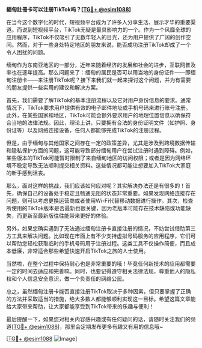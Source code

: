 **緬甸註冊卡可以注册TikTok吗？[[TG💪+ @esim1088](https://t.me/s/esim1088)]**

在当今这个数字化的时代，短视频平台成为了许多人分享生活、展示才华的重要渠道。而说到短视频平台，TikTok无疑是最具影响力的一个。作为一个风靡全球的应用程序，TikTok不仅吸引了无数年轻人的目光，还为用户提供了广阔的创作空间。然而，对于一些身处特定地区的朋友来说，能否成功注册TikTok却成了一个令人困扰的问题。

缅甸作为东南亚地区的一部分，近年来随着经济的发展和社会的进步，互联网普及率也在逐年提高。那么问题来了：缅甸的居民是否可以用当地的身份证件——即缅甸注册卡——来注册TikTok呢？接下来我们就一起来探讨这个问题，并为有需要的朋友提供一些实用的建议和解决方案。

首先，我们需要了解TikTok的基本注册流程以及它对用户身份信息的要求。通常情况下，TikTok要求用户提供有效的电子邮件地址或手机号码来进行账号注册。此外，在某些国家和地区，TikTok可能会额外要求用户的地理位置信息以确保符合当地的法律法规。因此，理论上讲，只要拥有合法的身份证明文件（如护照、身份证等）以及网络连接设备，任何人都能够完成TikTok的注册过程。

但是，由于缅甸与其他国家之间存在一定的政策差异，尤其是涉及到跨境数据传输和隐私保护方面的问题，这可能导致部分缅甸用户在尝试注册时遇到障碍。例如，某些版本的TikTok可能暂时限制了来自缅甸地区的访问权限；或者是因为网络环境不稳定导致无法顺利提交相关资料。这些情况都可能让想要加入TikTok大家庭的新手感到沮丧。

那么，面对这样的挑战，我们应该如何应对呢？其实解决办法还是有很多的！首先，确保自己的设备处于稳定且畅通无阻的状态非常重要。如果发现网络连接存在问题，则可以考虑更换运营商或者使用Wi-Fi代替移动数据进行操作。其次，检查所使用的TikTok版本是否最新也很关键，因为老版本可能存在技术缺陷或功能缺失，而更新至最新版往往能带来更好的体验。

另外，如果您确实遇到了无法通过缅甸注册卡直接注册的情况，不妨尝试借助第三方工具来解决问题。比如现在市面上有不少支持虚拟号码服务的应用程序，它们可以帮助您轻松获取临时的手机号码用于注册过程。这类工具不仅操作简便，而且成本低廉，非常适合那些希望快速开启TikTok之旅的人士使用。

当然啦，在整个过程中保持耐心也是非常重要的哦！毕竟任何新技术的应用都需要一定的时间去适应和完善嘛。同时，也要记得遵守相关法律法规，尊重他人的隐私权和个人信息安全意识，做一个负责任的网络公民。

总之，虽然缅甸注册卡能否直接注册TikTok取决于多种因素，但只要掌握了正确的方法并采取适当的措施，绝大多数人都能够顺利实现这一目标。希望这篇文章能给大家带来帮助，让大家都能享受到TikTok带来的乐趣与便利！

最后提醒一下，如果您对相关内容感兴趣或有任何疑问的话，请随时关注我们的频道[[TG💪+ @esim1088](https://t.me/s/esim1088)]，那里会定期发布更多有趣又有用的信息哦~ 

[[TG💪+ @esim1088](https://t.me/s/esim1088) ![Image](https://i.postimg.cc/4NQfJmqS/Snipaste-2025-05-13-00-14-12.png)]